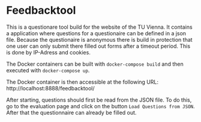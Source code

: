 # Feedbacktool
This is a questionare tool build for the website of the TU Vienna. It contains a application where questions
for a questionaire can be defined in a json file. Because the questionaire is anonymous there is build in protection
that one user can only submit there filled out forms after a timeout period. This is done by IP-Adress and cookies.

The Docker containers can be built with `docker-compose build` and then executed with `docker-compose up`. 

The Docker container is then accessible at the following URL: http://localhost:8888/feedbacktool/

After starting, questions should first be read from the JSON file. To do this, go to the evaluation page and
click on the button `Load Questions from JSON`. After that the questionnaire can already be filled out.
